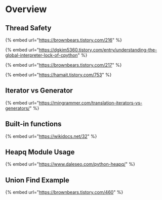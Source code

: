 # Overview

## Thread Safety

{% embed url="https://brownbears.tistory.com/216" %}

{% embed url="https://dgkim5360.tistory.com/entry/understanding-the-global-interpreter-lock-of-cpython" %}

{% embed url="https://brownbears.tistory.com/217" %}

{% embed url="https://hamait.tistory.com/753" %}

## Iterator vs Generator

{% embed url="https://mingrammer.com/translation-iterators-vs-generators/" %}

## Built-in functions

{% embed url="https://wikidocs.net/32" %}

## Heapq Module Usage

{% embed url="https://www.daleseo.com/python-heapq/" %}

## Union Find Example

{% embed url="https://brownbears.tistory.com/460" %}



